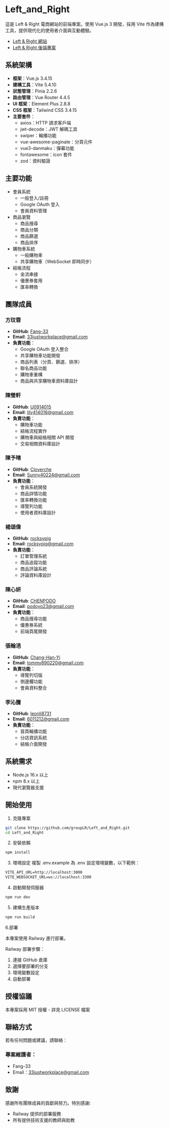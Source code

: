# Left_and_Right

這是 Left & Right 電商網站的前端專案。使用 Vue.js 3 開發，採用 Vite 作為建構工具，提供現代化的使用者介面與互動體驗。

- [Left & Right 網站](https://left-and-right-accessory.up.railway.app/)
- [Left & Right 後端專案](https://github.com/groupLR/Left_and_Rignt_Backend.git)

## 系統架構

- **框架**：Vue.js 3.4.15
- **建構工具**：Vite 5.4.10
- **狀態管理**：Pinia 2.2.6
- **路由管理**：Vue Router 4.4.5
- **UI 框架**：Element Plus 2.8.8
- **CSS 框架**：Tailwind CSS 3.4.15
- **主要套件**：
  - axios：HTTP 請求客戶端
  - jwt-decode：JWT 解碼工具
  - swiper：輪播功能
  - vue-awesome-paginate：分頁元件
  - vue3-danmaku：彈幕功能
  - fontawesome：icon 套件
  - zod：資料驗證

## 主要功能

- 會員系統
  - 一般登入/註冊
  - Google OAuth 登入
  - 會員資料管理
- 商品瀏覽
  - 商品搜尋
  - 商品分類
  - 商品篩選
  - 商品排序
- 購物車系統
  - 一般購物車
  - 共享購物車（WebSocket 即時同步）
- 結帳流程
  - 金流串接
  - 優惠券套用
  - 匯率轉換

## 團隊成員

### 方玟蓉

- **GitHub**: [Fang-33](https://github.com/Fang-33)
- **Email**: 33justworkplace@gmail.com
- **負責功能**：
  - Google OAuth 登入整合
  - 共享購物車功能開發
  - 商品列表（分頁、篩選、排序）
  - 聯名商品功能
  - 購物車重構
  - 商品與共享購物車資料庫設計

### 陳瑩軒

- **GitHub**: [U0914015](https://github.com/U0914015)
- **Email**: lily414016@gmail.com
- **負責功能**：
  - 購物車功能
  - 結帳流程實作
  - 購物車與結帳相關 API 開發
  - 交易相關資料庫設計

### 陳予晴

- **GitHub**: [Cloverche](https://github.com/Cloverche)
- **Email**: Sunny40224@gmail.com
- **負責功能**：
  - 會員系統開發
  - 商品詳情功能
  - 匯率轉換功能
  - 導覽列功能
  - 使用者資料庫設計

### 楊頌偉

- **GitHub**: [rocksypig](https://github.com/rocksypig)
- **Email**: rocksypig@gmail.com
- **負責功能**：
  - 訂單管理系統
  - 商品追蹤功能
  - 商品評論系統
  - 評論資料庫設計

### 陳心妍

- **GitHub**: [CHENPODO](https://github.com/CHENPODO)
- **Email**: podoyo23@gmail.com
- **負責功能**：
  - 商品搜尋功能
  - 優惠券系統
  - 前端頁尾開發

### 張翰浥

- **GitHub**: [Chang-Han-Yi](https://github.com/Chang-Han-Yi)
- **Email**: tommy890220@gmail.com
- **負責功能**：
  - 導覽列切版
  - 側邊欄功能
  - 會員資料整合

### 李沁騰

- **GitHub**: [leonli8731](https://github.com/leonli8731)
- **Email**: 6011212@gmail.com
- **負責功能**：
  - 首頁輪播功能
  - 分店資訊系統
  - 結帳介面開發

## 系統需求

- Node.js 16.x 以上
- npm 8.x 以上
- 現代瀏覽器支援

## 開始使用

1. 克隆專案

```bash
git clone https://github.com/groupLR/Left_and_Right.git
cd Left_and_Right
```

2. 安裝依賴

```bash
npm install
```

3. 環境設定
   複製 .env.example 為 .env
   設定環境變數，以下範例：

```markdown
VITE_API_URL=http://localhost:3000
VITE_WEBSOCKET_URL=ws://localhost:3300
```

4. 啟動開發伺服器

```bash
npm run dev
```

5. 建構生產版本

```bash
npm run build
```

6.部署

本專案使用 Railway 進行部署。

Railway 部署步驟：

1. 連接 GitHub 倉庫
2. 選擇要部署的分支
3. 環境變數設定
4. 自動部署

## 授權協議

本專案採用 MIT 授權 - 詳見 LICENSE 檔案

## 聯絡方式

若有任何問題或建議，請聯絡：

### 專案維護者：

- Fang-33
- Email：33justworkplace@gmail.com

## 致謝

感謝所有團隊成員的貢獻與努力。特別感謝:

- Railway 提供的部署服務
- 所有提供技術支援的教師與助教
